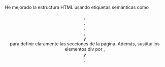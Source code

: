 He mejorado la estructura HTML usando etiquetas semánticas como <header>, <nav>, <main>, <article>, <aside> y <footer> para definir claramente las secciones de la página. Además, sustituí los elementos div por <time>, <address> y <section>.